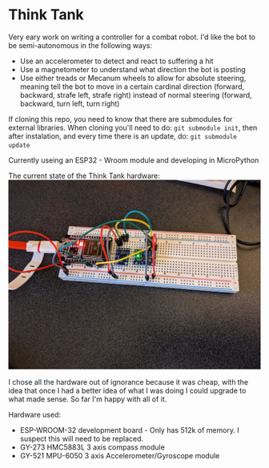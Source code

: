 # Think Tank

Very eary work on writing a controller for a combat robot.  I'd like the bot to be semi-autonomous in the following ways:
* Use an accelerometer to detect and react to suffering a hit
* Use a magnetometer to understand what direction the bot is posting
* Use either treads or Mecanum wheels to allow for absolute steering, meaning tell the bot to move in a certain cardinal direction (forward, backward, strafe left, strafe right) instead of normal steering (forward, backward, turn left, turn right)

If cloning this repo, you need to know that there are submodules for external libraries.  When cloning you'll need to do: `git submodule init`, then after instalation, and every time there is an update, do: `git submodule update`

Currently useing an ESP32 - Wroom module and developing in MicroPython

The current state of the Think Tank hardware:
![Alt text](https://github.com/PeterDarley/ThinkTank/blob/main/docs/ThinkTank.jpg)

I chose all the hardware out of ignorance because it was cheap, with the idea that once I had a better idea of what I was doing I could upgrade to what made sense.  So far I'm happy with all of it.

Hardware used:
* ESP-WROOM-32 development board - Only has 512k of memory.  I suspect this will need to be replaced.
* GY-273 HMC5883L 3 axis compass module
* GY-521 MPU-6050 3 axis Accelerometer/Gyroscope module